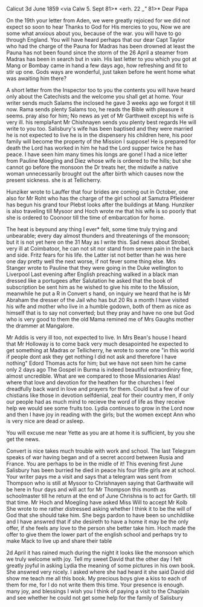  Calicut 3d June 1859
 <via Calw 5. Sept 81>*
 <erh. 22 __"_ 81>*
Dear Papa

On the 19th your letter from Aden, we were greatly rejoiced for we did not expect so soon to hear Thanks to God for His mercies to you, Now we are some what anxious about you, because of the war. you will have to go through England. You will have heard perhaps that our dear Capt Taylor who had the charge of the Pauna for Madras has been drowned at least the Pauna has not been found since the storm of the 26 April a steamer from Madras has been in search but in vain. His last letter to you which you got at Mang or Bombay came in hand a few days ago, how refreshing and fit to stir up one. Gods ways are wonderful, just taken before he went home what was awaiting him there?

A short letter from the Inspector too to you the contents you will have heard only about the Catechists and the welcome you shall get at home. 
Your writer sends much Salams the inclosed he gave 3 weeks ago we forgot it till now. Rama sends plenty Salams too, he reads the Bible with pleasure it seems. pray also for him; No news as yet of Mr Garthweit except his wife is very ill. his rempla‡ant Mr Chishnayen sends you plenty best regards He will write to you too. Salisbury's wife has been baptised and they were married he is not expected to live he is in the dispensery his children here, his poor family will become the property of the Mission I suppose! He is prepared for death the Lord has worked in him he had the Lord supper twice he has peace. I have seen him many times his longs are gone! 
I had a nice letter from Pauline Moegling and Diez whose wife is ordered to the hills; but she cannot go before the monsoon the Dr treats her, the midwife a native woman unnecessarily brought out the after birth which causes now the present sickness. she is at Tellicherry.

Hunziker wrote to Lauffer that four brides are coming out in October, one also for Mr Roht who has the charge of the girl school at Samutra 
Pfleiderer has begun his grand tour Plebst looks after the buildings at Mang. Hunziker is also traveling till Mysoor and Hoch wrote me that his wife is so poorly that she is ordered to Coonoor till the time of embarcation for home.

The heat is beyound any thing I ever* felt, some time truly trying and unbearable; every day almost thunders and threatenings of the monsoon; but it is not yet here on the 31 May as I write this. Sad news about Strobel, very ill at Coimbatoor, he can not sit nor stand from severe pain in the back and side. Fritz fears for his life. the Latter ist not better than he was here one day pretty well the next worse, if not fever some thing else. 
Mrs Stanger wrote to Pauline that they were going in the Duke wellington to Liverpool Last evening after English preaching walked in a black man dressed like a portugees after Salutation he asked that the book of subscription be sent him as he wished to give his mite to the Mission, meanwhile he put a R in Convert s hand, on inquiry we heard that he is Mr Abraham the dresser of the Jail who has but 20 Rs a month I have visited his wife and mother who live in a humble godown, both of them as nice as himself that is to say not converted; but they pray and have no one but God who is very good to them the old Mama remined me of Mrs Gaughs mother the drammer at Mangalore.

Mr Addis is very ill too, not expected to live. In Mrs Bean's house I heard that Mr Holloway is to come back very much desapointed he expected to get something at Madras or Tellicherry, he wrote to some one "in this world if people dont ask they get nothing I did not ask and therefore I have nothing" Edord Thomas acts for him; but we have not seen him he came only 2 days ago The Gospel in Burma is indeed beautiful extraordiniry fine, almost uncredible. What are we compared to those Missionaries Alas! where that love and devotion for the heathen for the churches I feel dreadfully back ward in love and prayers for them. Could but a few of our chistians like those in devotion selfdenial, zeal for their country men, if only our people had as much mind to recieve the word of life as they receive help we would see some fruits too. Lydia continues to grow in the Lord now and then I have joy in reading with the girls; but the women except Ann who is very nice are dead or asleep.

You will excuse me near Yette as you are at home it is sufficient, by you she get the news.

Convert is nice takes much trouble with work and school. The last Telegram speaks of war having began and of a secret accord between Rusia and France. You are perhaps to be in the midle of it! This evening first June Salisbury has been burried he died in peace his four little girls are at school. 
Your writer pays me a visit and says that a telegram was sent from Thompson who is still at Mysoor to Chrishnayen saying that Garthwaite will be here in four days and will act for Mr Thompson this month as schoolmaster till he return at the end of June Chrishna is to act for Garth. till that time. 
Mr Hoch and Moegling have asked Miss Will to accept Mr Kolb She wrote to me rather distressed asking whether I think it to be the will of God that she should take him. She begs pardon to have been so unchildlike and I have answred that if she desireth to have a home it may be the only offer, if she feels any love to the person she better take him. Hoch made the offer to give them the lower part of the english school and perhaps try to make Mack to live up and share their table

2d April it has rained much during the night it looks like the monsoon which we truly welcome with joy. Tell my sweet David that the other day I felt greatly joyful in asking Lydia the meaning of some pictures in his own book. She answred very nicely. I asked where she had heard it she said David did show me teach me all this book. My precious boys give a kiss to each of them for me, for I do not write them this time. Your presence is enough. many joy, and blessings I wish you I think of paying a visit to the Chaplain and see whether he could not get some help for the family of Salisbury
